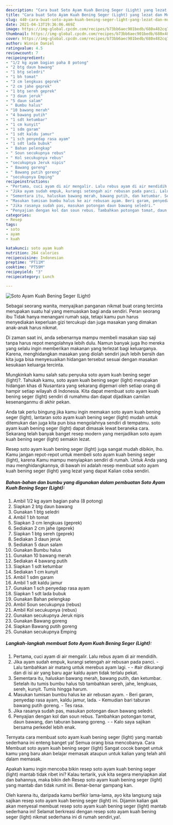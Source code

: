 ```yaml
---
description: "Cara buat Soto Ayam Kuah Bening Seger (Light) yang lezat dan Mudah Dibuat"
title: "Cara buat Soto Ayam Kuah Bening Seger (Light) yang lezat dan Mudah Dibuat"
slug: 440-cara-buat-soto-ayam-kuah-bening-seger-light-yang-lezat-dan-mudah-dibuat
date: 2021-04-13T19:36:06.469Z
image: https://img-global.cpcdn.com/recipes/b73bb6aec901bedb/680x482cq70/soto-ayam-kuah-bening-seger-light-foto-resep-utama.jpg
thumbnail: https://img-global.cpcdn.com/recipes/b73bb6aec901bedb/680x482cq70/soto-ayam-kuah-bening-seger-light-foto-resep-utama.jpg
cover: https://img-global.cpcdn.com/recipes/b73bb6aec901bedb/680x482cq70/soto-ayam-kuah-bening-seger-light-foto-resep-utama.jpg
author: Winnie Daniel
ratingvalue: 4.5
reviewcount: 7
recipeingredient:
- "1/2 kg ayam bagian paha 8 potong"
- "2 btg daun bawang"
- "1 btg seledri"
- "1 bh tomat"
- "3 cm lengkuas geprek"
- "2 cm jahe geprek"
- "1 btg sereh geprek"
- "3 daun jeruk"
- "5 daun salam"
- " Bumbu halus"
- "10 bawang merah"
- "4 bawang putih"
- "1 sdt ketumbar"
- "1 cm kunyit"
- "1 sdm garam"
- "1 sdt kaldu jamur"
- "1 sch penyedap rasa ayam"
- "1 sdt lada bubuk"
- " Bahan pelengkap"
- " Soun secukupnya rebus"
- " Kol secukupnya rebus"
- "secukupnya Jeruk nipis"
- " Bawang goreng"
- " Bawang putih goreng"
- "secukupnya Emping"
recipeinstructions:
- "Pertama, cuci ayam di air mengalir. Lalu rebus ayam di air mendidih."
- "Jika ayam sudah empuk, kurangi setengah air rebusan pada panci. Lalu tambahkan air matang untuk merebus ayam lagi.  #air dikurangi dan di isi air yang baru agar kaldu ayam tidak terlalu pekat."
- "Sementara itu, haluskan bawang merah, bawang putih, dan ketumbar. Setelah itu tumis bumbu halus tsb tambahkan sereh, jahe, lengkuas, sereh, kunyit. Tumis hingga harum."
- "Masukan tumisan bumbu halus ke air rebusan ayam. Beri garam, penyedap rasa ayam, kaldu jamur, lada. Kemudian bari taburan bawang putih goreng. Tes rasa."
- "Jika rasanya sudah pas, masukan potongan daun bawang seledri."
- "Penyajian dengan kol dan soun rebus. Tambahkan potongan tomat, daun bawang, dan taburan bawang goreng.  Kalo saya sajikan bersama perkedel lebih enak."
categories:
- Resep
tags:
- soto
- ayam
- kuah

katakunci: soto ayam kuah 
nutrition: 264 calories
recipecuisine: Indonesian
preptime: "PT11M"
cooktime: "PT59M"
recipeyield: "3"
recipecategory: Lunch

---
```



![Soto Ayam Kuah Bening Seger (Light)](https://img-global.cpcdn.com/recipes/b73bb6aec901bedb/680x482cq70/soto-ayam-kuah-bening-seger-light-foto-resep-utama.jpg)

Sebagai seorang wanita, menyajikan panganan nikmat buat orang tercinta merupakan suatu hal yang memuaskan bagi anda sendiri. Peran seorang ibu Tidak hanya menangani rumah saja, tetapi kamu pun harus menyediakan keperluan gizi tercukupi dan juga masakan yang dimakan anak-anak harus nikmat.

Di zaman  saat ini, anda sebenarnya mampu membeli masakan siap saji tanpa harus repot mengolahnya lebih dulu. Namun banyak juga lho mereka yang selalu ingin memberikan makanan yang terlezat bagi keluarganya. Karena, menghidangkan masakan yang diolah sendiri jauh lebih bersih dan kita juga bisa menyesuaikan hidangan tersebut sesuai dengan masakan kesukaan keluarga tercinta. 



Mungkinkah kamu salah satu penyuka soto ayam kuah bening seger (light)?. Tahukah kamu, soto ayam kuah bening seger (light) merupakan hidangan khas di Nusantara yang sekarang digemari oleh setiap orang di hampir setiap wilayah di Indonesia. Kita dapat membuat soto ayam kuah bening seger (light) sendiri di rumahmu dan dapat dijadikan camilan kesenanganmu di akhir pekan.

Anda tak perlu bingung jika kamu ingin memakan soto ayam kuah bening seger (light), lantaran soto ayam kuah bening seger (light) mudah untuk ditemukan dan juga kita pun bisa mengolahnya sendiri di tempatmu. soto ayam kuah bening seger (light) dapat dimasak lewat beraneka cara. Sekarang telah banyak banget resep modern yang menjadikan soto ayam kuah bening seger (light) semakin lezat.

Resep soto ayam kuah bening seger (light) juga sangat mudah dibikin, lho. Kamu jangan repot-repot untuk membeli soto ayam kuah bening seger (light), karena Kamu mampu menyiapkan sendiri di rumah. Untuk Anda yang mau menghidangkannya, di bawah ini adalah resep membuat soto ayam kuah bening seger (light) yang lezat yang dapat Kalian coba sendiri.

<!--inarticleads1-->

##### Bahan-bahan dan bumbu yang digunakan dalam pembuatan Soto Ayam Kuah Bening Seger (Light):

1. Ambil 1/2 kg ayam bagian paha (8 potong)
1. Siapkan 2 btg daun bawang
1. Gunakan 1 btg seledri
1. Ambil 1 bh tomat
1. Siapkan 3 cm lengkuas (geprek)
1. Sediakan 2 cm jahe (geprek)
1. Siapkan 1 btg sereh (geprek)
1. Sediakan 3 daun jeruk
1. Sediakan 5 daun salam
1. Gunakan  Bumbu halus
1. Gunakan 10 bawang merah
1. Sediakan 4 bawang putih
1. Siapkan 1 sdt ketumbar
1. Sediakan 1 cm kunyit
1. Ambil 1 sdm garam
1. Ambil 1 sdt kaldu jamur
1. Gunakan 1 sch penyedap rasa ayam
1. Siapkan 1 sdt lada bubuk
1. Gunakan  Bahan pelengkap
1. Ambil  Soun secukupnya (rebus)
1. Ambil  Kol secukupnya (rebus)
1. Gunakan secukupnya Jeruk nipis
1. Gunakan  Bawang goreng
1. Siapkan  Bawang putih goreng
1. Gunakan secukupnya Emping




<!--inarticleads2-->

##### Langkah-langkah membuat Soto Ayam Kuah Bening Seger (Light):

1. Pertama, cuci ayam di air mengalir. Lalu rebus ayam di air mendidih.
1. Jika ayam sudah empuk, kurangi setengah air rebusan pada panci. - Lalu tambahkan air matang untuk merebus ayam lagi. -  - #air dikurangi dan di isi air yang baru agar kaldu ayam tidak terlalu pekat.
1. Sementara itu, haluskan bawang merah, bawang putih, dan ketumbar. Setelah itu tumis bumbu halus tsb tambahkan sereh, jahe, lengkuas, sereh, kunyit. Tumis hingga harum.
1. Masukan tumisan bumbu halus ke air rebusan ayam. - Beri garam, penyedap rasa ayam, kaldu jamur, lada. - Kemudian bari taburan bawang putih goreng. - Tes rasa.
1. Jika rasanya sudah pas, masukan potongan daun bawang seledri.
1. Penyajian dengan kol dan soun rebus. Tambahkan potongan tomat, daun bawang, dan taburan bawang goreng. -  - Kalo saya sajikan bersama perkedel lebih enak.




Ternyata cara membuat soto ayam kuah bening seger (light) yang mantab sederhana ini enteng banget ya! Semua orang bisa mencobanya. Cara Membuat soto ayam kuah bening seger (light) Sangat cocok banget untuk kamu yang baru akan belajar memasak ataupun untuk kalian yang telah ahli dalam memasak.

Apakah kamu ingin mencoba bikin resep soto ayam kuah bening seger (light) mantab tidak ribet ini? Kalau tertarik, yuk kita segera menyiapkan alat dan bahannya, maka bikin deh Resep soto ayam kuah bening seger (light) yang mantab dan tidak rumit ini. Benar-benar gampang kan. 

Oleh karena itu, daripada kamu berfikir lama-lama, ayo kita langsung saja sajikan resep soto ayam kuah bening seger (light) ini. Dijamin kalian gak akan menyesal membuat resep soto ayam kuah bening seger (light) mantab sederhana ini! Selamat berkreasi dengan resep soto ayam kuah bening seger (light) nikmat sederhana ini di rumah sendiri,ya!.

